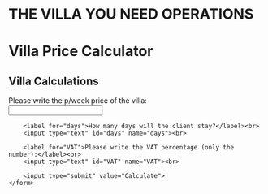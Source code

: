 # THE VILLA YOU NEED OPERATIONS
<!DOCTYPE html>
<html>
<head>
 
</head>
<body>
    <h1>Villa Price Calculator</h1>
    <h2>Villa Calculations</h2>
    <form action="calculate.php" method="post">
        <label for="pweek">Please write the p/week price of the villa:</label><br>
        <input type="text" id="pweek" name="pweek"><br>
        
        <label for="days">How many days will the client stay?</label><br>
        <input type="text" id="days" name="days"><br>
        
        <label for="VAT">Please write the VAT percentage (only the number):</label><br>
        <input type="text" id="VAT" name="VAT"><br>
        
        <input type="submit" value="Calculate">
    </form>
</body>
</html>
